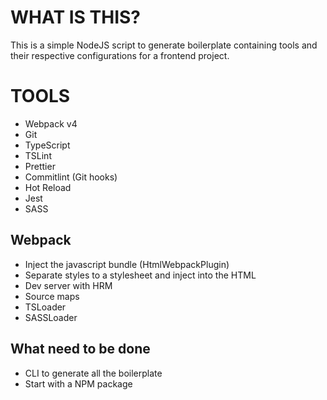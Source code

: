 # WHAT IS THIS?

This is a simple NodeJS script to generate boilerplate containing tools and their respective configurations for a frontend project.

# TOOLS

- Webpack v4
- Git
- TypeScript
- TSLint
- Prettier
- Commitlint (Git hooks)
- Hot Reload
- Jest
- SASS

## Webpack

- Inject the javascript bundle (HtmlWebpackPlugin)
- Separate styles to a stylesheet and inject into the HTML
- Dev server with HRM
- Source maps
- TSLoader
- SASSLoader

## What need to be done

- CLI to generate all the boilerplate
- Start with a NPM package
